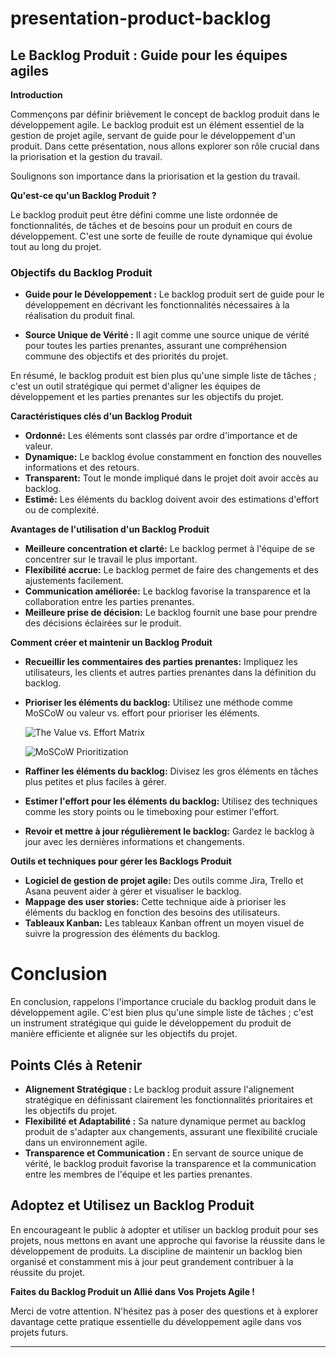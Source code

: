 # presentation-product-backlog

## Le Backlog Produit : Guide pour les équipes agiles

**Introduction**

Commençons par définir brièvement le concept de backlog produit dans le développement agile. Le backlog produit est un élément essentiel de la gestion de projet agile, servant de guide pour le développement d'un produit. Dans cette présentation, nous allons explorer son rôle crucial dans la priorisation et la gestion du travail.

Soulignons son importance dans la priorisation et la gestion du travail.

**Qu'est-ce qu'un Backlog Produit ?**

Le backlog produit peut être défini comme une liste ordonnée de fonctionnalités, de tâches et de besoins pour un produit en cours de développement. C'est une sorte de feuille de route dynamique qui évolue tout au long du projet.

### Objectifs du Backlog Produit

- **Guide pour le Développement :** Le backlog produit sert de guide pour le développement en décrivant les fonctionnalités nécessaires à la réalisation du produit final.
  
- **Source Unique de Vérité :** Il agit comme une source unique de vérité pour toutes les parties prenantes, assurant une compréhension commune des objectifs et des priorités du projet.

En résumé, le backlog produit est bien plus qu'une simple liste de tâches ; c'est un outil stratégique qui permet d'aligner les équipes de développement et les parties prenantes sur les objectifs du projet.

**Caractéristiques clés d'un Backlog Produit**

* **Ordonné:** Les éléments sont classés par ordre d'importance et de valeur.
* **Dynamique:** Le backlog évolue constamment en fonction des nouvelles informations et des retours.
* **Transparent:** Tout le monde impliqué dans le projet doit avoir accès au backlog.
* **Estimé:** Les éléments du backlog doivent avoir des estimations d'effort ou de complexité.

**Avantages de l'utilisation d'un Backlog Produit**

* **Meilleure concentration et clarté:** Le backlog permet à l'équipe de se concentrer sur le travail le plus important.
* **Flexibilité accrue:** Le backlog permet de faire des changements et des ajustements facilement.
* **Communication améliorée:** Le backlog favorise la transparence et la collaboration entre les parties prenantes.
* **Meilleure prise de décision:** Le backlog fournit une base pour prendre des décisions éclairées sur le produit.

**Comment créer et maintenir un Backlog Produit**

* **Recueillir les commentaires des parties prenantes:** Impliquez les utilisateurs, les clients et autres parties prenantes dans la définition du backlog.
* **Prioriser les éléments du backlog:** Utilisez une méthode comme MoSCoW ou valeur vs. effort pour prioriser les éléments.

    ![The Value vs. Effort Matrix](img/value-vs-effort.jpeg)

    ![MoSCoW Prioritization](img/MoSCoW.png)

* **Raffiner les éléments du backlog:** Divisez les gros éléments en tâches plus petites et plus faciles à gérer.
* **Estimer l'effort pour les éléments du backlog:** Utilisez des techniques comme les story points ou le timeboxing pour estimer l'effort.
* **Revoir et mettre à jour régulièrement le backlog:** Gardez le backlog à jour avec les dernières informations et changements.

**Outils et techniques pour gérer les Backlogs Produit**

* **Logiciel de gestion de projet agile:** Des outils comme Jira, Trello et Asana peuvent aider à gérer et visualiser le backlog.
* **Mappage des user stories:** Cette technique aide à prioriser les éléments du backlog en fonction des besoins des utilisateurs.
* **Tableaux Kanban:** Les tableaux Kanban offrent un moyen visuel de suivre la progression des éléments du backlog.

# Conclusion

En conclusion, rappelons l'importance cruciale du backlog produit dans le développement agile. C'est bien plus qu'une simple liste de tâches ; c'est un instrument stratégique qui guide le développement du produit de manière efficiente et alignée sur les objectifs du projet.

## Points Clés à Retenir

- **Alignement Stratégique :** Le backlog produit assure l'alignement stratégique en définissant clairement les fonctionnalités prioritaires et les objectifs du projet.
- **Flexibilité et Adaptabilité :** Sa nature dynamique permet au backlog produit de s'adapter aux changements, assurant une flexibilité cruciale dans un environnement agile.
- **Transparence et Communication :** En servant de source unique de vérité, le backlog produit favorise la transparence et la communication entre les membres de l'équipe et les parties prenantes.

## Adoptez et Utilisez un Backlog Produit

En encourageant le public à adopter et utiliser un backlog produit pour ses projets, nous mettons en avant une approche qui favorise la réussite dans le développement de produits. La discipline de maintenir un backlog bien organisé et constamment mis à jour peut grandement contribuer à la réussite du projet.

**Faites du Backlog Produit un Allié dans Vos Projets Agile !**

Merci de votre attention. N'hésitez pas à poser des questions et à explorer davantage cette pratique essentielle du développement agile dans vos projets futurs.

---
